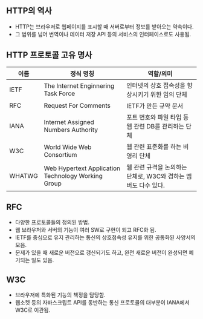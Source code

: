 ## HTTP의 역사
- HTTP는 브라우저로 웹페이지를 표시할 때 서버로부터 정보를 받아오는 약속이다.
- 그 범위를 넘어 번역이나 데이터 저장 API 등의 서비스의 인터페이스로도 사용됨.

## HTTP 프로토콜 고유 명사

|이름|정식 명칭|역할/의미|
|-|-|-|
|IETF | The Internet Enginnering Task Force | 인터넷의 상호 접속성을 향상시키기 위한 임의 단체 |
|RFC | Request For Comments | IETF가 만든 규약 문서
|IANA | Internet Assigned Numbers Authority | 포트 번호와 파일 타입 등 웹 관련 DB를 관리하는 단체 |
|W3C | World Wide Web Consortium | 웹 관련 표준화를 하는 비영리 단체 |
|WHATWG | Web Hypertext Application Technology Working Group | 웹 관련 규격을 논의하는 단체로, W3C와 겸하는 멤버도 다수 있다.

## RFC
- 다양한 프로토콜들의 정의된 방법.
- 웹 브라우저와 서버의 기능이 여러 SW로 구현이 되고 RFC화 됨.
- IETF를 중심으로 유지 관리하는 통신의 상호접속성 유지를 위한 공통화된 사양서의 모음.
- 문제가 있을 때 새로운 버전으로 갱신되기도 하고, 완전 새로운 버전이 완성되면 폐기되는 일도 있음.

## W3C
- 브라우저에 특화된 기능의 책정을 담당함.
- 웹소켓 등의 자바스크립트 API를 동반하는 통신 프로토콜의 대부분이 IANA에서 W3C로 이관됨.